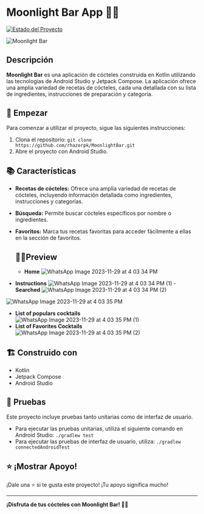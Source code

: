 # Moonlight Bar App 🌙🍹

[![Estado del Proyecto](https://img.shields.io/badge/estado-asombroso-brightgreen)](https://github.com/rhazerpk/MoonlightBar)

![Moonlight Bar](https://github.com/rhazerpk/MoonlightBarApp/assets/112819827/fb9a274f-7f7d-4cc4-9c32-ada85d3f39bc)

## Descripción

**Moonlight Bar** es una aplicación de cócteles construida en Kotlin utilizando las tecnologías de Android Studio y Jetpack Compose. La aplicación ofrece una amplia variedad de recetas de cócteles, cada una detallada con su lista de ingredientes, instrucciones de preparación y categoría.

## 🚀 Empezar

Para comenzar a utilizar el proyecto, sigue las siguientes instrucciones:

1. Clona el repositorio: `git clone https://github.com/rhazerpk/MoonlightBar.git`
2. Abre el proyecto con Android Studio.

## 📚 Características

- **Recetas de cócteles:** Ofrece una amplia variedad de recetas de cócteles, incluyendo información detallada como ingredientes, instrucciones y categorías.
- **Búsqueda:** Permite buscar cócteles específicos por nombre o ingredientes.
- **Favoritos:** Marca tus recetas favoritas para acceder fácilmente a ellas en la sección de favoritos.

  ## 👀👀Preview
  - **Home**
  ![WhatsApp Image 2023-11-29 at 4 03 34 PM](https://github.com/Rhazerpk/MoonlightBarApp/assets/118750598/b15ec7c5-2cc4-463a-b7c1-34f428de591c)
- **Instructions**
![WhatsApp Image 2023-11-29 at 4 03 34 PM (1)](https://github.com/Rhazerpk/MoonlightBarApp/assets/118750598/47685360-6f55-4d87-aec3-be33c61394ab)
-**Searched**
![WhatsApp Image 2023-11-29 at 4 03 34 PM (2)](https://github.com/Rhazerpk/MoonlightBarApp/assets/118750598/cbd0af36-54c9-4516-863b-856d8cdd4c3a)

![WhatsApp Image 2023-11-29 at 4 03 35 PM](https://github.com/Rhazerpk/MoonlightBarApp/assets/118750598/9b5b234f-4e75-4f3e-8c06-773fda348059)
- **List of populars cocktails**
![WhatsApp Image 2023-11-29 at 4 03 35 PM (1)](https://github.com/Rhazerpk/MoonlightBarApp/assets/118750598/22ede77e-24ee-4fed-a3c9-633b472cf9a8)
- **List of Favorites Cocktails**
![WhatsApp Image 2023-11-29 at 4 03 35 PM (2)](https://github.com/Rhazerpk/MoonlightBarApp/assets/118750598/42e6ce4b-23a6-43de-90eb-6721ea1729c7)

## 🏗️ Construido con

- Kotlin
- Jetpack Compose
- Android Studio

## 🧪 Pruebas

Este proyecto incluye pruebas tanto unitarias como de interfaz de usuario.

- Para ejecutar las pruebas unitarias, utiliza el siguiente comando en Android Studio: `./gradlew test`
- Para ejecutar las pruebas de interfaz de usuario, utiliza: `./gradlew connectedAndroidTest`

## ⭐️ ¡Mostrar Apoyo!

¡Dale una ⭐️ si te gusta este proyecto! ¡Tu apoyo significa mucho!

---

**¡Disfruta de tus cócteles con Moonlight Bar! 🌙🍹**
